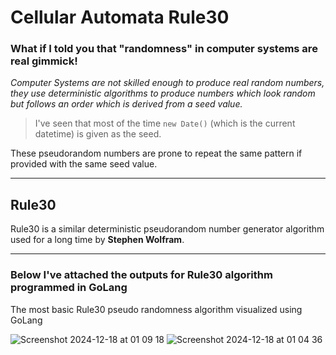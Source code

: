 # Cellular Automata Rule30

### What if I told you that **"randomness"** in computer systems are real gimmick!

_Computer Systems are not skilled enough to produce real random numbers, they use deterministic algorithms to produce numbers which look random but follows an order which is derived from a seed value._

> I've seen that most of the time `new Date()` (which is the current datetime) is given as the seed.

These pseudorandom numbers are prone to repeat the same pattern if provided with the same seed value.

---

## Rule30

Rule30 is a similar deterministic pseudorandom number generator algorithm used for a long time by **Stephen Wolfram**.

---

### Below I've attached the outputs for Rule30 algorithm programmed in GoLang

The most basic Rule30 pseudo randomness algorithm visualized using GoLang

![Screenshot 2024-12-18 at 01 09 18](https://github.com/user-attachments/assets/a3dfd1cf-a3a0-402d-9575-6a53eba740c6)
![Screenshot 2024-12-18 at 01 04 36](https://github.com/user-attachments/assets/2a1a7b2f-49e5-4f47-a6d9-3e03c0b3d737)